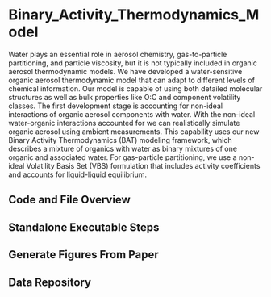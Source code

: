 # Binary_Activity_Thermodynamics_Model
Water plays an essential role in aerosol chemistry, gas-to-particle partitioning, and particle viscosity, but it is not typically included in organic aerosol thermodynamic models.  We have developed a water-sensitive organic aerosol thermodynamic model that can adapt to different levels of chemical information. Our model is capable of using both detailed molecular structures as well as bulk properties like O:C and component volatility classes. The first development stage is accounting for non-ideal interactions of organic aerosol components with water.  With the non-ideal water-organic interactions accounted for we can realistically simulate organic aerosol using ambient measurements. This capability uses our new Binary Activity Thermodynamics (BAT) modeling framework, which describes a mixture of organics with water as binary mixtures of one organic and associated water. For gas-particle partitioning, we use a non-ideal Volatility Basis Set (VBS) formulation that includes activity coefficients and accounts for liquid-liquid equilibrium. 

## Code and File Overview

## Standalone Executable Steps

## Generate Figures From Paper

## Data Repository
